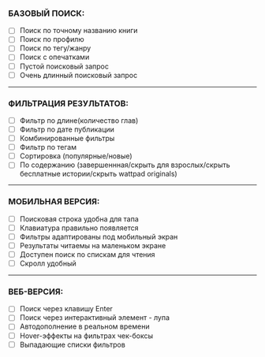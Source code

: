 
### БАЗОВЫЙ ПОИСК:
- [ ] Поиск по точному названию книги
- [ ] Поиск по профилю
- [ ] Поиск по тегу/жанру
- [ ] Поиск с опечатками 
- [ ] Пустой поисковый запрос
- [ ] Очень длинный поисковый запрос

---

### ФИЛЬТРАЦИЯ РЕЗУЛЬТАТОВ:
- [ ] Фильтр по длине(количество глав) 
- [ ] Фильтр по дате публикации
- [ ] Комбинированные фильтры
- [ ] Фильтр по тегам 
- [ ] Сортировка (популярные/новые)
- [ ] По содержанию (завершеннная/скрыть для взрослых/скрыть бесплатные истории/скрыть wattpad originals) 

---

### МОБИЛЬНАЯ ВЕРСИЯ:
- [ ] Поисковая строка удобна для тапа
- [ ] Клавиатура правильно появляется
- [ ] Фильтры адаптированы под мобильный экран
- [ ] Результаты читаемы на маленьком экране
- [ ] Доступен поиск по спискам для чтения
- [ ] Скролл удобный 
---

### ВЕБ-ВЕРСИЯ:
- [ ] Поиск через клавишу Enter
- [ ] Поиск через интерактивный элемент - лупа
- [ ] Автодополнение в реальном времени
- [ ] Hover-эффекты на фильтрах чек-боксы 
- [ ] Выпадающие списки фильтров
